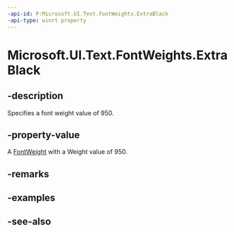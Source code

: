 ```yaml
---
-api-id: P:Microsoft.UI.Text.FontWeights.ExtraBlack
-api-type: winrt property
---
```


<!-- Property syntax
public Windows.UI.Text.FontWeight ExtraBlack { get; }
-->

# Microsoft.UI.Text.FontWeights.ExtraBlack

## -description

Specifies a font weight value of 950.

## -property-value

A [FontWeight](fontweight.md) with a Weight value of 950.

## -remarks

## -examples

## -see-also
